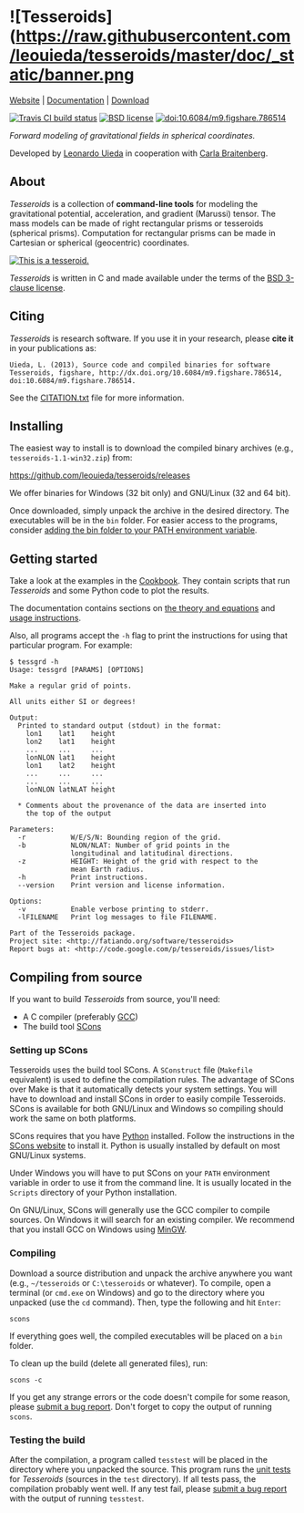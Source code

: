 # ![Tesseroids](https://raw.githubusercontent.com/leouieda/tesseroids/master/doc/_static/banner.png

[Website](http://www.leouieda.com/tesseroids/) |
[Documentation](http://tesseroids.readthedocs.org/) |
[Download](https://github.com/leouieda/tesseroids/releases)

[![Travis CI build status](http://img.shields.io/travis/leouieda/tesseroids.svg?style=flat)](https://travis-ci.org/leouieda/tesseroids)
[![BSD license](http://img.shields.io/badge/license-BSD-lightgrey.svg?style=flat)](https://github.com/leouieda/tesseroids/blob/master/LICENSE.txt)
[![doi:10.6084/m9.figshare.786514](http://img.shields.io/badge/doi-10.6084/m9.figshare.786514-blue.svg?style=flat)](http://dx.doi.org/10.6084/m9.figshare.786514)

*Forward modeling of gravitational fields in spherical coordinates.*

Developed by [Leonardo Uieda](http://www.leouieda.com)
in cooperation with [Carla Braitenberg](http://lithoflex.org/).

## About

*Tesseroids* is a collection of **command-line tools**
for modeling the gravitational potential, acceleration, and
gradient (Marussi) tensor.
The mass models can be made of right rectangular prisms or tesseroids
(spherical prisms).
Computation for rectangular prisms can be made in Cartesian or spherical
(geocentric) coordinates.

[![This is a tesseroid.](https://raw.githubusercontent.com/leouieda/tesseroids/master/doc/_static/tesseroid.png)](http://tesseroids.readthedocs.org/en/latest/theory.html#what-is-a-tesseroid-anyway)

*Tesseroids* is written in C and made available under the terms of the
[BSD 3-clause license](https://github.com/leouieda/tesseroids/blob/master/LICENSE.txt).

## Citing

*Tesseroids* is research software.
If you use it in your research,
please **cite it** in your publications as:

    Uieda, L. (2013), Source code and compiled binaries for software
    Tesseroids, figshare, http://dx.doi.org/10.6084/m9.figshare.786514,
    doi:10.6084/m9.figshare.786514.

See the
[CITATION.txt](https://github.com/leouieda/tesseroids/blob/master/LICENSE.txt)
file for more information.

## Installing

The easiest way to install is to download the compiled binary archives
(e.g., `tesseroids-1.1-win32.zip`) from:

https://github.com/leouieda/tesseroids/releases

We offer binaries for Windows (32 bit only)
and GNU/Linux (32 and 64 bit).

Once downloaded, simply unpack the archive in the desired directory.
The executables will be in the `bin` folder.
For easier access to the programs, consider
[adding the bin folder to your PATH environment
variable](http://www.computerhope.com/issues/ch000549.htm).

## Getting started

Take a look at the examples in the
[Cookbook](http://tesseroids.readthedocs.org/en/latest/cookbook.html).
They contain scripts that run *Tesseroids* and some Python code to plot the
results.

The documentation contains sections on
[the theory and equations](http://tesseroids.readthedocs.org/en/latest/theory.html)
and [usage instructions](http://tesseroids.readthedocs.org/en/latest/usage.html).

Also, all programs accept the `-h` flag to print the instructions for using
that particular program. For example:

    $ tessgrd -h
    Usage: tessgrd [PARAMS] [OPTIONS]

    Make a regular grid of points.

    All units either SI or degrees!

    Output:
      Printed to standard output (stdout) in the format:
        lon1    lat1    height
        lon2    lat1    height
        ...     ...     ...
        lonNLON lat1    height
        lon1    lat2    height
        ...     ...     ...
        ...     ...     ...
        lonNLON latNLAT height

      * Comments about the provenance of the data are inserted into
        the top of the output

    Parameters:
      -r           W/E/S/N: Bounding region of the grid.
      -b           NLON/NLAT: Number of grid points in the
                   longitudinal and latitudinal directions.
      -z           HEIGHT: Height of the grid with respect to the
                   mean Earth radius.
      -h           Print instructions.
      --version    Print version and license information.

    Options:
      -v           Enable verbose printing to stderr.
      -lFILENAME   Print log messages to file FILENAME.

    Part of the Tesseroids package.
    Project site: <http://fatiando.org/software/tesseroids>
    Report bugs at: <http://code.google.com/p/tesseroids/issues/list>

## Compiling from source

If you want to build *Tesseroids* from source, you'll need:

* A C compiler (preferably [GCC](http://gcc.gnu.org))
* The build tool [SCons](http://www.scons.org/)

### Setting up SCons

Tesseroids uses the build tool SCons.
A `SConstruct` file (`Makefile` equivalent)
is used to define the compilation rules.
The advantage of SCons over Make is that it automatically detects your system
settings.
You will have to download and install SCons
in order to easily compile Tesseroids.
SCons is available for both GNU/Linux and Windows
so compiling should work the same on both platforms.

SCons requires that you have [Python](http://www.python.org) installed.
Follow the instructions in the [SCons website](http://www.scons.org/)
to install it.
Python is usually installed by default on most GNU/Linux systems.

Under Windows you will have to put SCons on
your `PATH` environment variable
in order to use it from the command line.
It is usually located in the `Scripts` directory of your Python installation.

On GNU/Linux, SCons will generally use
the GCC compiler to compile sources.
On Windows it will search for an existing compiler.
We recommend that you install GCC on Windows using
[MinGW](http://mingw.org/).

### Compiling

Download a source distribution and
unpack the archive anywhere you want
(e.g., `~/tesseroids` or `C:\tesseroids` or whatever).
To compile,
open a terminal (or `cmd.exe` on Windows)
and go to the directory where you unpacked (use the `cd` command).
Then, type the following and hit `Enter`:

    scons

If everything goes well, the compiled executables will be placed on a `bin`
folder.

To clean up the build (delete all generated files), run:

    scons -c

If you get any strange errors or the code doesn't compile for some reason,
please [submit a bug report](https://github.com/leouieda/tesseroids/issues).
Don't forget to copy the output of running `scons`.

### Testing the build

After the compilation,
a program called `tesstest`
will be placed in the directory where you unpacked the source.
This program runs the [unit tests](https://en.wikipedia.org/wiki/Unit_testing)
for *Tesseroids* (sources in the `test` directory).
If all tests pass,
the compilation probably went well.
If any test fail,
please [submit a bug report](https://github.com/leouieda/tesseroids/issues)
with the output of running `tesstest`.
